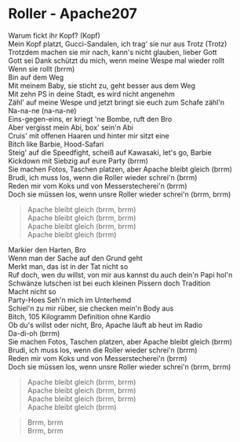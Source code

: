 Roller - Apache207
==
Warum fickt ihr Kopf? (Kopf)  
Mein Kopf platzt, Gucci-Sandalen, ich trag' sie nur aus Trotz (Trotz)  
Trotzdem machen sie mir nach, kann's nicht glauben, lieber Gott  
Gott sei Dank schützt du mich, wenn meine Wespe mal wieder rollt  
Wenn sie rollt (brrm)  
Bin auf dem Weg  
Mit meinem Baby, sie sticht zu, geht besser aus dem Weg  
Mit zehn PS in deine Stadt, es wird nicht angenehm  
Zähl' auf meine Wespe und jetzt bringt sie euch zum Schafe zähl'n  
Na-na-ne (na-na-ne)  
Eins-gegen-eins, er kriegt 'ne Bombe, ruft den Bro  
Aber vergisst mein Abi, box' sein'n Abi  
Cruis' mit offenen Haaren und hinter mir sitzt eine  
Bitch like Barbie, Hood-Safari  
Steig' auf die Speedfight, scheiß auf Kawasaki, let's go, Barbie  
Kickdown mit Siebzig auf eure Party (brrm)  
Sie machen Fotos, Taschen platzen, aber Apache bleibt gleich (brrm)  
Brudi, ich muss los, wenn die Roller wieder schrei'n (brrm)  
Reden mir vom Koks und von Messerstecherei'n (brrm)  
Doch sie müssen los, wenn unsre Roller wieder schrei'n (brrm, brrm)  

>Apache bleibt gleich (brrm, brrm)  
Apache bleibt gleich (brrm, brrm)  
Apache bleibt gleich (brrm, brrm)  
Apache bleibt gleich (brrm)  

Markier den Harten, Bro  
Wenn man der Sache auf den Grund geht  
Merkt man, das ist in der Tat nicht so  
Ruf doch, wen du willst, von mir aus kannst du auch dein'n Papi hol'n  
Schwänze lutschen ist bei euch kleinen Pissern doch Tradition  
Macht nicht so  
Party-Hoes
Seh'n mich im Unterhemd  
Schiel'n zu mir rüber, sie checken mein'n Body aus  
Bitch, 105 Kilogramm Definition ohne Kardio  
Ob du's willst oder nicht, Bro, Apache läuft ab heut im Radio  
Da-di-oh (brrm)  
Sie machen Fotos, Taschen platzen, aber Apache bleibt gleich (brrm)  
Brudi, ich muss los, wenn die Roller wieder schrei'n (brrm)  
Reden mir vom Koks und von Messerstecherei'n (brrm)  
Doch sie müssen los, wenn unsre Roller wieder schrei'n (brrm, brrm)  

>Apache bleibt gleich (brrm, brrm)  
Apache bleibt gleich (brrm, brrm)  
Apache bleibt gleich (brrm, brrm)  
Apache bleibt gleich (brrm)  

>Brrm, brrm  
Brrm, brrm  